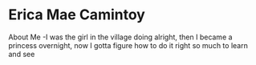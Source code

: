 # Erica Mae Camintoy

About Me 
-I was the girl in the village doing alright, then I became a princess overnight, now I gotta figure how to do it right so much to learn and see
